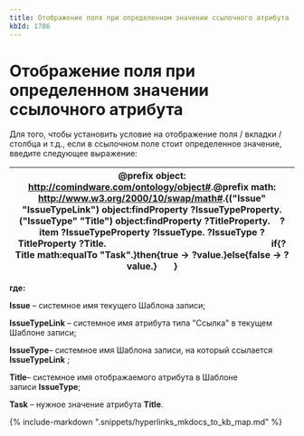 ```yaml
---
title: Отображение поля при определенном значении ссылочного атрибута
kbId: 1786
---
```


# Отображение поля при определенном значении ссылочного атрибута

Для того, чтобы установить условие на отображение поля / вкладки / столбца и т.д., если в ссылочном поле стоит определенное значение, введите следующее выражение:

| @prefix object: <http://comindware.com/ontology/object#>.@prefix math: <http://www.w3.org/2000/10/swap/math#>.{("Issue" "IssueTypeLink") object:findProperty ?IssueTypeProperty.("IssueType" "Title") object:findProperty ?TitleProperty.    ?item ?IssueTypeProperty ?IssueType. ?IssueType ?TitleProperty ?Title.                                                                    if{?Title math:equalTo "Task".}then{true -> ?value.}else{false -> ?value.}       } |
| --- |

**где:**

**Issue** – системное имя текущего Шаблона записи;

**IssueTypeLink** – системное имя атрибута типа "Ссылка" в текущем Шаблоне записи;

****IssueType****– системное имя Шаблона записи, на который ссылается **IssueTypeLink** ;

**Title**– системное имя отображаемого атрибута в Шаблоне записи **IssueType**;

**Task** – нужное значение атрибута **Title**.

{% include-markdown ".snippets/hyperlinks_mkdocs_to_kb_map.md" %}
